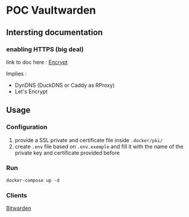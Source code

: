 # POC Vaultwarden

## Intersting documentation

### enabling HTTPS (big deal)

link to doc here : [Encrypt](https://github.com/dani-garcia/vaultwarden/wiki/Running-a-private-vaultwarden-instance-with-Let%27s-Encrypt-certs)

Implies :

- DynDNS (DuckDNS or Caddy as RProxy)
- Let's Encrypt

## Usage

### Configuration

1. provide a SSL private and certificate file inside `.docker/pki/`
1. create `.env` file based on `.env.exemple` and fill it with the name of the private key and certificate provided before

### Run

    docker-compose up -d

### Clients

[Bitwarden](https://bitwarden.com/download/)
